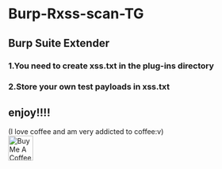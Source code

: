 # Burp-Rxss-scan-TG

## Burp Suite Extender

### 1.You need to create xss.txt in the plug-ins directory

### 2.Store your own test payloads in xss.txt 

## enjoy!!!!

(I love coffee and am very addicted to coffee:v)
<br><a href="https://www.buymeacoffee.com/momika233"><img src="https://cdn.buymeacoffee.com/buttons/default-black.png" alt="Buy Me A Coffee" height="50px"></a>
